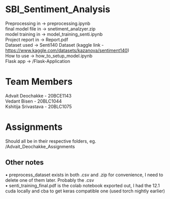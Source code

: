 # SBI_Sentiment_Analysis  
Preprocessing in -> preprocessing.ipynb  
final model file in -> snetiment_analzyer.zip  
model training in -> model_training_senti.ipynb  
Project report in -> Report.pdf  
Dataset used -> Senti140 Dataset (kaggle link - https://www.kaggle.com/datasets/kazanova/sentiment140)  
How to use -> how_to_setup_model.ipynb  
Flask app -> /Flask-Application

# Team Members  
Advait Deochakke - 20BCE1143   
Vedant Bisen - 20BLC1044  
Kshitija Srivastava - 20BLC1075

# Assignments  
Should all be in their respective folders, eg. /Advait_Deochakke_Assignments

## Other notes  
• preprocess_dataset exists in both .csv and .zip for convenience, I need to delete one of them later. Probably the .csv  
• senti_training_final.pdf is the colab notebook exported out, I had the 12.1 cuda locally and cba to get keras compatible one (used torch nightly earlier)  
